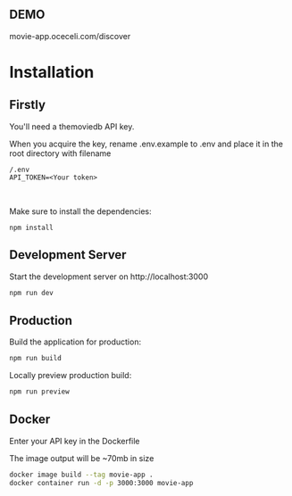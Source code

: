 ## DEMO
movie-app.oceceli.com/discover


# Installation

## Firstly
You'll need a themoviedb API key. 

When you acquire the key, rename .env.example to .env and place it in the root directory with filename
```
/.env
API_TOKEN=<Your token>
```
<br/>

Make sure to install the dependencies:
```
npm install
```


## Development Server

Start the development server on http://localhost:3000

```bash
npm run dev
```

## Production

Build the application for production:

```bash
npm run build
```

Locally preview production build:

```bash
npm run preview
```

## Docker
Enter your API key in the Dockerfile

The image output will be ~70mb in size
```bash
docker image build --tag movie-app .
docker container run -d -p 3000:3000 movie-app
```
